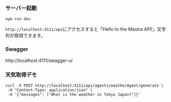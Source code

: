 ### サーバー起動
```
npm run dev
```

`http://localhost:4111/api`にアクセスすると「Hello to the Mastra API!」文字列が取得できます。

### Swagger

http://localhost:4111/swagger-ui


### 天気取得デモ
```
curl -X POST http://localhost:4111/api/agents/weatherAgent/generate \
 -H "Content-Type: application/json" \
 -d '{"messages": ["What is the weather in Tokyo Japan?"]}'
 ```
